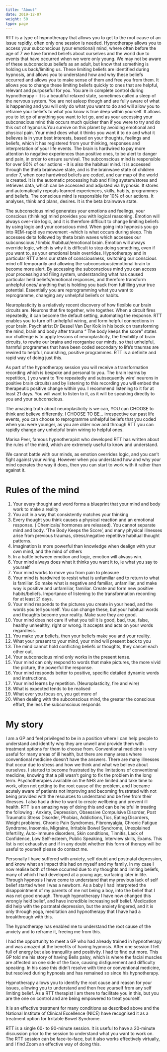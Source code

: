 ```yaml
---
title: "About"
date: 2019-12-07
weight: 50
type: page
---
```


RTT is a type of hypnotherapy that allows you to get to the root cause of an issue rapidly, often only one session is needed. Hypnotherapy allows you to access your subconscious (your emotional) mind, where often before the age of 7 we have formed beliefs about ourselves and the world due to events that have occurred when we were only young. We may not be aware of these subconscious beliefs as an adult, but know that something is holding us back/limiting us. These limiting beliefs are identified during hypnosis, and allows you to understand how and why these beliefs occurred and allows you to make sense of them and free you from them. It allows you to change these limiting beliefs quickly to ones that are helpful, relevant and purposeful for you. You are in complete control during hypnotherapy - it is a beautiful relaxed state, sometimes called a sleep of the nervous system. You are not asleep though and are fully aware of what is happening and you will only do what you want to do and will allow you to reframe your beliefs to what you know is true deep within yourself. It allows you to let go of anything you want to let go, and as your accessing your subconscious mind this occurs much quicker than if you were to try and do this out of hypnosis.You survive on this planet by avoiding emotional and physical pain. Your mind does what it thinks you want it to do and what it believes is in your best interests, based on your thoughts, feelings and beliefs, which it has registered from your thinking, responses and interpretation of your life events. The brain is hardwired to pay more attention to negative experiences than positive ones, to be alert to danger and pain, in order to ensure survival. The subconscious mind is responsible for over 90% of our actions - it is also the habitual mind. It is accessed through the theta brainwave state, and is the brainwave state of children under 7, when core hardwired beliefs are coded, and our map of the world is created. It is the automatic processing hub and filing system/stores and retrieves data, which can be accessed and adjusted via hypnosis. It stores and automatically repeats learned experiences, skills, habits, programmes and beliefs. The conscious mind is responsible for 10% of our actions. It analyses, think and plans, desires. It is the beta brainwave state.

The subconscious mind generates your emotions and feelings, your conscious (thinking) mind provides you with logical reasoning. Emotion will always over-ride logic, and it is therefore difficult to change limiting beliefs by using logic and your conscious mind. When going into hypnosis you go into REM-rapid eye movement -which is what occurs during sleep. This accesses delta followed by theta brain waves which accesses our subconscious / limbic /habitual/emotional brain. Emotion will always override logic, which is why it is difficult to stop doing something, even if you want to, as your emotional brain overrides. Hypnotherapy and in particular RTT alters our state of consciousness, switching our conscious mind off temporarily and allowing the subconscious/emotional brain to become more alert. By accessing the subconscious mind you can access your processing and filing system, understanding what has caused particular held beliefs/emotional responses, and therefore transform unhelpful ones/ anything that is holding you back from fulfilling your true potential. Essentially you are reprogramming what you want to reprogramme, changing any unhelpful beliefs or habits.

Neuroplasticity is a relatively recent discovery of how flexible our brain circuits are. Neurons that fire together, wire together. When a circuit fires repeatedly, it can become the default setting, automating the response. RTT enables you to turn off unhelpful wiring, and form helpful connections in your brain. Psychiatrist Dr Bessel Van Der Kolk in his book on transforming the mind, brain and body after trauma “ The body keeps the score” states our challenge is to apply lessons of neuroplasticity, the flexibility of brain circuits, to rewire our brains and reorganise our minds, so that unhelpful, harmful programmes that have been coded secondary to life’s traumas are rewired to helpful, nourishing, positive programmes. RTT is a definite and rapid way of doing just this.

As part of the hypnotherapy session you will receive a transformation recording which is bespoke and personal to you. The brain learns by repetition, ( you want to ‘fire repeatedly and subsequently wire’ neurons in positive brain circuits) and by listening to this recording you will embed the therapeutic positive change within you. I recommend listening to it for at least 21 days. You will want to listen to it, as it will be speaking directly to you and your subconscious.

The amazing truth about neuroplasticity is we can, YOU can CHOOSE to think and believe differently. I CHOOSE TO BE… irrespective our past life events, you can choose to reprogramme unhelpful beliefs that you coded when you were younger, as you are older now and through RTT you can rapidly change any unhelpful brain wiring to helpful ones.

Marisa Peer, famous hypnotherapist who developed RTT has written about the rules of the mind, which are extremely useful to know and understand.

We cannot battle with our minds, as emotion overrides logic, and you can’t fight against your wiring. However when you understand how and why your mind operates the way it does, then you can start to work with it rather than against it.

# Rules of the mind

1. Your every thought and word forms a blueprint that your mind and body work to make a reality
2. You act in a way that consistently matches your thinking
3. Every thought you think causes a physical reaction and an emotional response. ( Chemicals/ hormones are released). You cannot separate mind and body. ‘The Body Keeps the Score’, and many physical illnesses arise from previous traumas, stress/negative repetitive habitual thought patterns.
4. Imagination is more powerful than knowledge when dealign with your own mind, and the mind of others
5. In a battle between emotion and logic, emotion will always win.
6. Your mind always does what it thinks you want it to, ie what you say to yourself
7. Your mind works to move you from pain to pleasure
8.  Your mind is hardwired to resist what is unfamiliar and to return to what is familiar. So make what is negative and familiar, unfamiliar, and make way is positive and unfamiliar, familiar. Create and form new positive habits/beliefs. Importance of listening to the transformation recording for at least 21 days.
9. Your mind responds to the pictures you create in your head, and the words you tell yourself. You can change these, but your habitual words and thoughts become your reality. Make sure they are good.
10. Your mind does not care if what you tell it is good, bad, true, false, healthy unhealthy, right or wrong. It accepts and acts on your words regardless.
11. You make your beliefs, then your beliefs make you and your reality.
12. What your present to your mind, your mind will present back to you
13. The mind cannot hold conflicting beliefs or thoughts, they cancel each other out.
14. Your subconscious mind only works in the present tense.
15. Your mind can only respond to words that make pictures, the more vivid the picture, the powerful the response.
16. Your mind responds better to positive, specific detailed dynamic words and instructions.
17. Your mind learns by repetition. (Neuroplasticity, fire and wire)
18. What is expected tends to be realised
19. What ever you focus on, you get more of
20. When dealing with the subconscious mind, the greater the conscious effort, the less the subconscious responds

# My story

I am a GP and feel privileged to be in a position where I can help people to understand and identify why they are unwell and provide them with treatment options for them to choose from. Conventional medicine is very useful for many areas of ill health, but there are many areas where conventional medicine doesn’t have the answers. There are many illnesses that occur due to stress and how we think and what we believe about ourselves. I started to become frustrated by the limitations of conventional medicine, knowing that a pill wasn’t going to fix the problem in the long term. Psychotherapies available on the NHS are limited and take time to work, often not getting to the root cause of the problem, and I became acutely aware of patients not improving and becoming frustrated with not being provided with the resources to understand and be free from their illnesses. I also had a drive to want to create wellbeing and prevent ill health. RTT is an amazing way of doing this and can be helpful in treating the following : Anxiety, Depression, Obsessive Compulsive Disorder, Post Traumatic Stress Disorder, Phobias, Addictions,Tics, Eating Disorders, Weight problems, Chronic Pain Syndromes, Fibromyalgia, Chronic Fatigue Syndrome, Insomnia, Migraine, Irritable Bowel Syndrome, Unexplained Infertility, Auto-immune disorders, Skin conditions, Tinnitis, Lack of Confidence, Low Self-esteem, Public Speaking, Interview skills, Exams. This list is not exhaustive and if in any doubt whether this form of therapy will be useful to yourself please do contact me.

Personally I have suffered with anxiety, self doubt and postnatal depression, and know what an impact this had on myself and my family. In my case I now realise both of these occurred due to my thoughts and limiting beliefs, many of which I had developed at a young age, surfacing later in life. Through hypnosis I have come to understand that my previous lack of self belief started when I was a newborn. As a baby I had interpreted the disappointment of my parents of me not being a boy, into the belief that I was not good enough. Through hypnotherapy I have now changed this wrongly held belief, and have incredible increasing self belief. Medication did help with the postnatal depression, but the anxiety lingered, and it is only through yoga, meditation and hypnotherapy that I have had a breakthrough with this. 

The hypnotherapy has enabled me to understand the root cause of the anxiety and to reframe it, freeing me from this.

I had the opportunity to meet a GP who had already trained in hypnotherapy and was amazed at the benefits of having hypnosis. After one session I felt full of energy but also tranquility and positivity. I had to find out more. This GP told me his story of having Bells palsy, which is where the facial muscles are affected on one side of the face, causing disfigurement and difficulty speaking. In his case this didn’t resolve with time or conventional medicine, but resolved during hypnosis and has remained so since his hypnotherapy.

Hypnotherapy allows you to identify the root cause and reason for your issues, allowing you to understand and then free yourself from any self limiting belief. As a RTT therapist I am there to facilitate you in this, but you are the one on control and are being empowered to treat yourself. 

It is an effective treatment for many conditions as described above and the National Institute of Clinical Excellence (NICE) have recognised it as a treatment option for Irritable Bowel Syndrome. 

RTT is a single 60- to 90-minute session. It is useful to have a 20-minute discussion prior to the session to understand what you want to work on. The RTT session can be face-to-face, but it also works effectively virtually, and I find Zoom an effective way of doing this.
